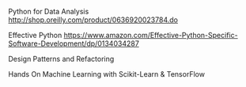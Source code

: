 
Python for Data Analysis
http://shop.oreilly.com/product/0636920023784.do

Effective Python 
https://www.amazon.com/Effective-Python-Specific-Software-Development/dp/0134034287

Design Patterns and Refactoring

Hands On Machine Learning with Scikit-Learn & TensorFlow
